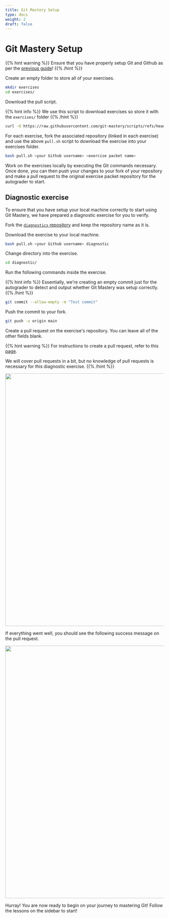 ```yaml
---
title: Git Mastery Setup
type: docs
weight: 2
draft: false
---
```


# Git Mastery Setup

{{% hint warning %}}
Ensure that you have properly setup Git and Github as per the [previous guide](/docs/setup/prerequisite-setup)!
{{% /hint %}}

Create an empty folder to store all of your exercises.

```sh
mkdir exercises
cd exercises/
```

Download the pull script.

{{% hint info %}}
We use this script to download exercises so store it with the `exercises/` folder
{{% /hint %}}

```sh
curl -O https://raw.githubusercontent.com/git-mastery/scripts/refs/heads/main/pull.sh
```

For each exercise, fork the associated repository (linked in each exercise) and use the above `pull.sh` script to download the exercise into your exercises folder.

```sh
bash pull.sh <your Github username> <exercise packet name>
```

Work on the exercises locally by executing the Git commands necessary. Once done, you can then push your changes to your fork of your repository and make a pull request to the original exercise packet repository for the autograder to start.

## Diagnostic exercise

To ensure that you have setup your local machine correctly to start using Git Mastery, we have prepared a diagnostic exercise for you to verify.

Fork the [`diagnostics` repository](https://github.com/git-mastery/diagnostic/fork) and keep the repository name as it is.

Download the exercise to your local machine.

```sh
bash pull.sh <your Github username> diagnostic
```

Change directory into the exercise.

```sh
cd diagnostic/
```

Run the following commands inside the exercise.

{{% hint info %}}
Essentially, we're creating an empty commit just for the autograder to detect and output whether Git Mastery was setup correctly.
{{% /hint %}}

```sh
git commit --allow-empty -m "Test commit"
```

Push the commit to your fork.

```bash
git push -u origin main
```

Create a pull request on the exercise's repository. You can leave all of the other fields blank.

{{% hint warning %}}
For instructions to create a pull request, refer to this [page](https://docs.github.com/en/pull-requests/collaborating-with-pull-requests/proposing-changes-to-your-work-with-pull-requests/creating-a-pull-request-from-a-fork).

We will cover pull requests in a bit, but no knowledge of pull requests is necessary for this diagnostic exercise.
{{% /hint %}}

<div style="text-align: center;">
  <img src="pr.png" width="800px" />
</div>

If everything went well, you should see the following success message on the pull request.

<div style="text-align: center;">
  <img src="success.png" width="800px" />
</div>

Hurray! You are now ready to begin on your journey to mastering Git! Follow the lessons on the sidebar to start!
